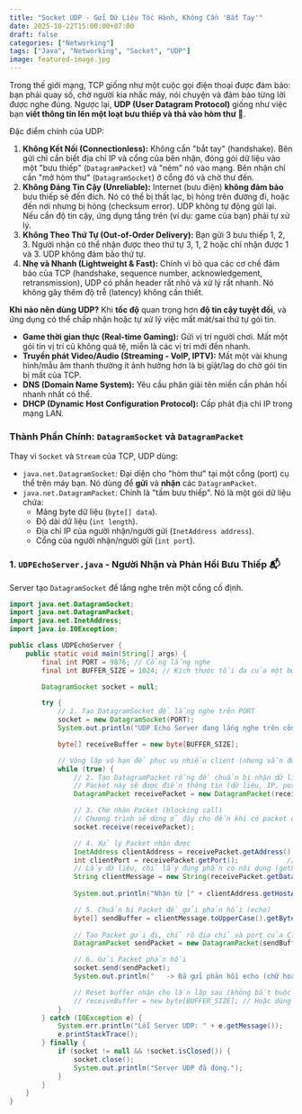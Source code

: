 ```yaml
---
title: "Socket UDP - Gửi Dữ Liệu Tốc Hành, Không Cần 'Bắt Tay'"
date: 2025-10-22T15:00:00+07:00
draft: false
categories: ["Networking"]
tags: ["Java", "Networking", "Socket", "UDP"]
image: featured-image.jpg
---
```


Trong thế giới mạng, TCP giống như một cuộc gọi điện thoại được đảm bảo: bạn phải quay số, chờ người kia nhấc máy, nói chuyện và đảm bảo từng lời được nghe đúng. Ngược lại, **UDP (User Datagram Protocol)** giống như việc bạn **viết thông tin lên một loạt bưu thiếp và thả vào hòm thư** 📮.

Đặc điểm chính của UDP:

1.  **Không Kết Nối (Connectionless):** Không cần "bắt tay" (handshake). Bên gửi chỉ cần biết địa chỉ IP và cổng của bên nhận, đóng gói dữ liệu vào một "bưu thiếp" (`DatagramPacket`) và "ném" nó vào mạng. Bên nhận chỉ cần "mở hòm thư" (`DatagramSocket`) ở cổng đó và chờ thư đến.
2.  **Không Đáng Tin Cậy (Unreliable):** Internet (bưu điện) **không đảm bảo** bưu thiếp sẽ đến đích. Nó có thể bị thất lạc, bị hỏng trên đường đi, hoặc đến nơi nhưng bị hỏng (checksum error). UDP không tự động gửi lại. Nếu cần độ tin cậy, ứng dụng tầng trên (ví dụ: game của bạn) phải tự xử lý.
3.  **Không Theo Thứ Tự (Out-of-Order Delivery):** Bạn gửi 3 bưu thiếp 1, 2, 3. Người nhận có thể nhận được theo thứ tự 3, 1, 2 hoặc chỉ nhận được 1 và 3. UDP không đảm bảo thứ tự.
4.  **Nhẹ và Nhanh (Lightweight & Fast):** Chính vì bỏ qua các cơ chế đảm bảo của TCP (handshake, sequence number, acknowledgement, retransmission), UDP có phần header rất nhỏ và xử lý rất nhanh. Nó không gây thêm độ trễ (latency) không cần thiết.

**Khi nào nên dùng UDP?**
Khi **tốc độ** quan trọng hơn **độ tin cậy tuyệt đối**, và ứng dụng có thể chấp nhận hoặc tự xử lý việc mất mát/sai thứ tự gói tin.
* **Game thời gian thực (Real-time Gaming):** Gửi vị trí người chơi. Mất một gói tin vị trí cũ không quá tệ, miễn là các vị trí mới đến nhanh.
* **Truyền phát Video/Audio (Streaming - VoIP, IPTV):** Mất một vài khung hình/mẫu âm thanh thường ít ảnh hưởng hơn là bị giật/lag do chờ gói tin bị mất của TCP.
* **DNS (Domain Name System):** Yêu cầu phân giải tên miền cần phản hồi nhanh nhất có thể.
* **DHCP (Dynamic Host Configuration Protocol):** Cấp phát địa chỉ IP trong mạng LAN.

### Thành Phần Chính: `DatagramSocket` và `DatagramPacket`

Thay vì `Socket` và `Stream` của TCP, UDP dùng:
* `java.net.DatagramSocket`: Đại diện cho "hòm thư" tại một cổng (port) cụ thể trên máy bạn. Nó dùng để **gửi** và **nhận** các `DatagramPacket`.
* `java.net.DatagramPacket`: Chính là "tấm bưu thiếp". Nó là một gói dữ liệu chứa:
    * Mảng byte dữ liệu (`byte[] data`).
    * Độ dài dữ liệu (`int length`).
    * Địa chỉ IP của người nhận/người gửi (`InetAddress address`).
    * Cổng của người nhận/người gửi (`int port`).

### 1. `UDPEchoServer.java` - Người Nhận và Phản Hồi Bưu Thiếp 📬

Server tạo `DatagramSocket` để lắng nghe trên một cổng cố định.

```java
import java.net.DatagramSocket;
import java.net.DatagramPacket;
import java.net.InetAddress;
import java.io.IOException;

public class UDPEchoServer {
    public static void main(String[] args) {
        final int PORT = 9876; // Cổng lắng nghe
        final int BUFFER_SIZE = 1024; // Kích thước tối đa của một bưu thiếp nhận

        DatagramSocket socket = null;

        try {
            // 1. Tạo DatagramSocket để lắng nghe trên PORT
            socket = new DatagramSocket(PORT);
            System.out.println("UDP Echo Server đang lắng nghe trên cổng " + PORT + "...");

            byte[] receiveBuffer = new byte[BUFFER_SIZE];

            // Vòng lặp vô hạn để phục vụ nhiều client (nhưng vẫn đơn tuyến)
            while (true) { 
                // 2. Tạo DatagramPacket rỗng để chuẩn bị nhận dữ liệu
                // Packet này sẽ được điền thông tin (dữ liệu, IP, port người gửi) khi nhận
                DatagramPacket receivePacket = new DatagramPacket(receiveBuffer, receiveBuffer.length);

                // 3. Chờ nhận Packet (blocking call)
                // Chương trình sẽ dừng ở đây cho đến khi có packet đến
                socket.receive(receivePacket); 

                // 4. Xử lý Packet nhận được
                InetAddress clientAddress = receivePacket.getAddress(); // Lấy IP người gửi
                int clientPort = receivePacket.getPort();            // Lấy Port người gửi
                // Lấy dữ liệu, chỉ lấy đúng phần có nội dung (getLength)
                String clientMessage = new String(receivePacket.getData(), 0, receivePacket.getLength()); 
                
                System.out.println("Nhận từ [" + clientAddress.getHostAddress() + ":" + clientPort + "]: " + clientMessage);

                // 5. Chuẩn bị Packet để gửi phản hồi (echo)
                byte[] sendBuffer = clientMessage.toUpperCase().getBytes(); // Chuyển thành chữ hoa rồi gửi lại
                
                // Tạo Packet gửi đi, chỉ rõ địa chỉ và port của Client đã gửi đến
                DatagramPacket sendPacket = new DatagramPacket(sendBuffer, sendBuffer.length, clientAddress, clientPort);

                // 6. Gửi Packet phản hồi
                socket.send(sendPacket);
                System.out.println("   -> Đã gửi phản hồi echo (chữ hoa)");

                // Reset buffer nhận cho lần lặp sau (không bắt buộc nhưng nên làm)
                // receiveBuffer = new byte[BUFFER_SIZE]; // Hoặc dùng Arrays.fill
            }
        } catch (IOException e) {
            System.err.println("Lỗi Server UDP: " + e.getMessage());
            e.printStackTrace();
        } finally {
            if (socket != null && !socket.isClosed()) {
                socket.close();
                System.out.println("Server UDP đã đóng.");
            }
        }
    }
}